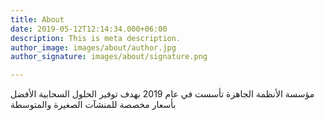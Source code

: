 ```yaml
---
title: About
date: 2019-05-12T12:14:34.000+06:00
description: This is meta description.
author_image: images/about/author.jpg
author_signature: images/about/signature.png

---
```

مؤسسة الأنظمة الجاهزة تأسست في عام 2019 بهدف توفير الحلول السحابية الأفضل بأسعار مخصصة للمنشآت الصغيرة والمتوسطة